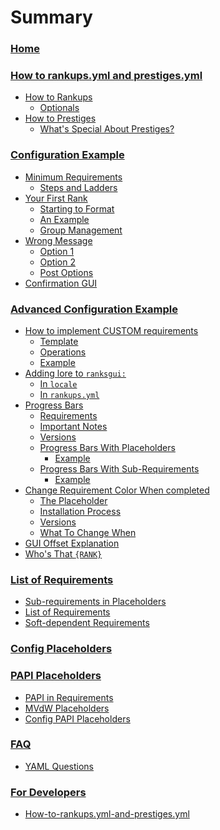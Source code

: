# Summary
### [Home]()

### [How to rankups.yml and prestiges.yml]()
- [How to Rankups]()
  - [Optionals]()
- [How to Prestiges]()
  - [What's Special About Prestiges?]()

### [Configuration Example]()
- [Minimum Requirements]()
  - [Steps and Ladders]()
- [Your First Rank]()
  - [Starting to Format]()
  - [An Example]()
  - [Group Management]()
- [Wrong Message]()
  - [Option 1]()
  - [Option 2]()
  - [Post Options]()
- [Confirmation GUI]()

### [Advanced Configuration Example]()
- [How to implement CUSTOM requirements]()
  - [Template]()
  - [Operations]()
  - [Example]()
- [Adding lore to `ranksgui:`]()
  - [In `locale`]()
  - [In `rankups.yml`]()
- [Progress Bars]()
  - [Requirements]()
  - [Important Notes]()
  - [Versions]()
  - [Progress Bars With Placeholders]()
    - [Example]()
  - [Progress Bars With Sub-Requirements]()
    - [Example]()
- [Change Requirement Color When completed]()
  - [The Placeholder]()
  - [Installation Process]()
  - [Versions]()
  - [What To Change When]()
- [GUI Offset Explanation]()
- [Who's That `{RANK}`]()

### [List of Requirements]()
- [Sub-requirements in Placeholders]()
- [List of Requirements]()
- [Soft-dependent Requirements]()

### [Config Placeholders]()

### [PAPI Placeholders]()
- [PAPI in Requirements]()
- [MVdW Placeholders]()
- [Config PAPI Placeholders]()

### [FAQ]()
  - [YAML Questions]()

### [For Developers]()
- [How-to-rankups.yml-and-prestiges.yml](./How-to-rankups.yml-and-prestiges.yml.md)
